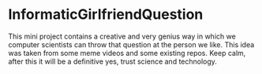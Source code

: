 # InformaticGirlfriendQuestion
This mini project contains a creative and very genius way in which we computer scientists can throw that question at the person we like.
This idea was taken from some meme videos and some existing repos.
Keep calm, after this it will be a definitive yes, trust science and technology.